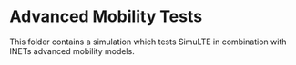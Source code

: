 # Advanced Mobility Tests
This folder contains a simulation which tests SimuLTE in combination with INETs advanced mobility models.